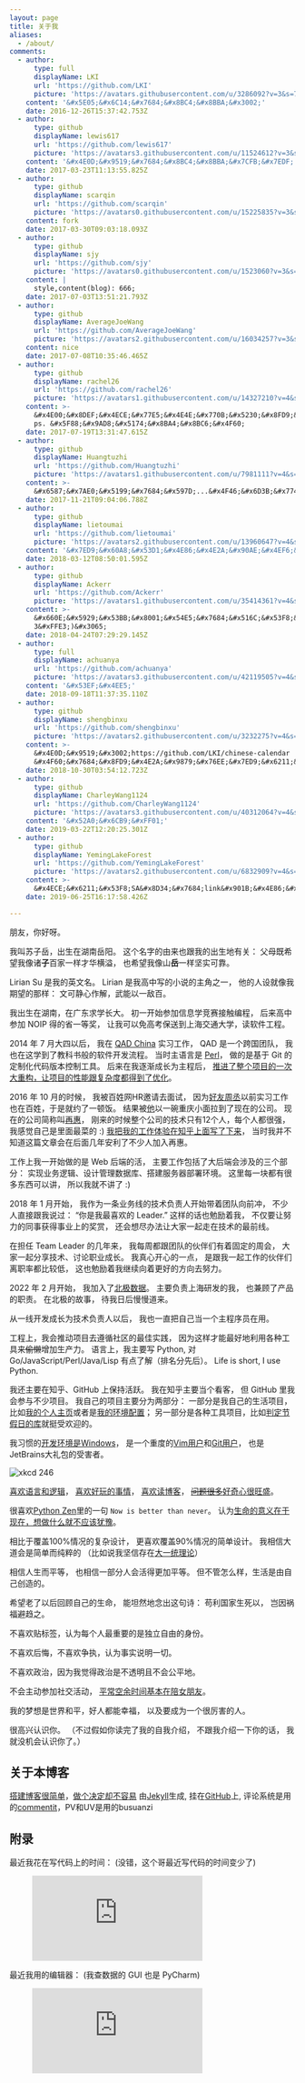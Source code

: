 ```yaml
---
layout: page
title: 关于我
aliases:
  - /about/
comments:
  - author:
      type: full
      displayName: LKI
      url: 'https://github.com/LKI'
      picture: 'https://avatars.githubusercontent.com/u/3286092?v=3&s=73'
    content: '&#x5E05;&#x6C14;&#x7684;&#x8BC4;&#x8BBA;&#x3002;'
    date: 2016-12-26T15:37:42.753Z
  - author:
      type: github
      displayName: lewis617
      url: 'https://github.com/lewis617'
      picture: 'https://avatars3.githubusercontent.com/u/11524612?v=3&s=73'
    content: '&#x4E0D;&#x9519;&#x7684;&#x8BC4;&#x8BBA;&#x7CFB;&#x7EDF;'
    date: 2017-03-23T11:13:55.825Z
  - author:
      type: github
      displayName: scarqin
      url: 'https://github.com/scarqin'
      picture: 'https://avatars0.githubusercontent.com/u/15225835?v=3&s=73'
    content: fork
    date: 2017-03-30T09:03:18.093Z
  - author:
      type: github
      displayName: sjy
      url: 'https://github.com/sjy'
      picture: 'https://avatars0.githubusercontent.com/u/1523060?v=3&s=73'
    content: |
      style,content(blog): 666;
    date: 2017-07-03T13:51:21.793Z
  - author:
      type: github
      displayName: AverageJoeWang
      url: 'https://github.com/AverageJoeWang'
      picture: 'https://avatars2.githubusercontent.com/u/16034257?v=3&s=73'
    content: nice
    date: 2017-07-08T10:35:46.465Z
  - author:
      type: github
      displayName: rachel26
      url: 'https://github.com/rachel26'
      picture: 'https://avatars1.githubusercontent.com/u/14327210?v=4&s=73'
    content: >-
      &#x4E00;&#x8DEF;&#x4ECE;&#x77E5;&#x4E4E;&#x770B;&#x5230;&#x8FD9;&#x91CC;&#x3002;&#x5F88;&#x559C;&#x6B22;&#x4F60;&#x7684;&#x535A;&#x5BA2;~
      ps. &#x5F88;&#x9AD8;&#x5174;&#x8BA4;&#x8BC6;&#x4F60;
    date: 2017-07-19T13:31:47.615Z
  - author:
      type: github
      displayName: Huangtuzhi
      url: 'https://github.com/Huangtuzhi'
      picture: 'https://avatars1.githubusercontent.com/u/7981111?v=4&s=73'
    content: >-
      &#x6587;&#x7AE0;&#x5199;&#x7684;&#x597D;...&#x4F46;&#x6D3B;&#x7740;&#x4E5F;&#x5F88;&#x597D;
    date: 2017-11-21T09:04:06.788Z
  - author:
      type: github
      displayName: lietoumai
      url: 'https://github.com/lietoumai'
      picture: 'https://avatars2.githubusercontent.com/u/13960647?v=4&s=73'
    content: '&#x7ED9;&#x60A8;&#x53D1;&#x4E86;&#x4E2A;&#x90AE;&#x4EF6;&#xFF0C;gmail'
    date: 2018-03-12T08:50:01.595Z
  - author:
      type: github
      displayName: Ackerr
      url: 'https://github.com/Ackerr'
      picture: 'https://avatars1.githubusercontent.com/u/35414361?v=4&s=73'
    content: >-
      &#x660E;&#x5929;&#x53BB;&#x8001;&#x54E5;&#x7684;&#x516C;&#x53F8;&#x9762;&#x8BD5;&#x5B9E;&#x4E60;&#xFF0C;&#x4ECE;&#x77E5;&#x4E4E;&#x8FC7;&#x6765;&#xFF0C;&#x89C9;&#x5F97;&#x8001;&#x54E5;&#x975E;&#x5E38;&#x6709;&#x610F;&#x601D;&#xFF0C;&#x5E0C;&#x671B;&#x660E;&#x5929;&#x987A;&#x5229;&#xFF0C;&#x6765;&#x5438;&#x70B9;&#x8FD0;&#x6C14;&#x3002;(&#x3065;&#xFFE3;
      3&#xFFE3;)&#x3065;
    date: 2018-04-24T07:29:29.145Z
  - author:
      type: full
      displayName: achuanya
      url: 'https://github.com/achuanya'
      picture: 'https://avatars3.githubusercontent.com/u/42119505?v=4&s=73'
    content: '&#x53EF;&#x4EE5;'
    date: 2018-09-18T11:37:35.110Z
  - author:
      type: github
      displayName: shengbinxu
      url: 'https://github.com/shengbinxu'
      picture: 'https://avatars2.githubusercontent.com/u/3232275?v=4&s=73'
    content: >-
      &#x4E0D;&#x9519;&#x3002;https://github.com/LKI/chinese-calendar
      &#x4F60;&#x7684;&#x8FD9;&#x4E2A;&#x9879;&#x76EE;&#x7ED9;&#x6211;&#x7684;&#x5DE5;&#x4F5C;&#x5E26;&#x6765;&#x4E86;&#x633A;&#x5927;&#x7684;&#x5E2E;&#x52A9;
    date: 2018-10-30T03:54:12.723Z
  - author:
      type: github
      displayName: CharleyWang1124
      url: 'https://github.com/CharleyWang1124'
      picture: 'https://avatars3.githubusercontent.com/u/40312064?v=4&s=73'
    content: '&#x52A0;&#x6CB9;&#xFF01;'
    date: 2019-03-22T12:20:25.301Z
  - author:
      type: github
      displayName: YemingLakeForest
      url: 'https://github.com/YemingLakeForest'
      picture: 'https://avatars2.githubusercontent.com/u/6832909?v=4&s=73'
    content: >-
      &#x4ECE;&#x6211;&#x53F8;SA&#x8D34;&#x7684;link&#x901B;&#x4E86;&#x8FC7;&#x6765;&#xFF0C;&#x4E0D;&#x9519;&#x7684;&#x7AD9;&#x70B9;&#xFF01;
    date: 2019-06-25T16:17:58.426Z

---
```


朋友，你好呀。

我叫苏子岳，出生在湖南岳阳。
这个名字的由来也跟我的出生地有关：
父母既希望我像诸**子**百家一样才华横溢，
也希望我像山**岳**一样坚实可靠。

Lirian Su 是我的英文名。
Lirian 是我高中写的小说的主角之一，
他的人设就像我期望的那样：
文可静心作解，武能以一敌百。

我出生在湖南，在广东求学长大。
初一开始参加信息学竞赛接触编程，
后来高中参加 NOIP 得的省一等奖，
让我可以免高考保送到上海交通大学，读软件工程。

2014 年 7 月大四以后，
我在 [QAD China][wiki-QAD] 实习工作，
QAD 是一个跨国团队，
我也在这学到了教科书般的软件开发流程。
当时主语言是 [Perl][perl]，
做的是基于 Git 的定制化代码版本控制工具。
后来在我逐渐成长为主程后，
[推进了整个项目的一次大重构，让项目的性能跟复杂度都得到了优化][CVC]。

2016 年 10 月的时候，
我被百姓网HR邀请去面试，
因为[好友周丞][ldsink]以前实习工作也在百姓，于是就约了一顿饭。
结果被[他][zhoucheng]以一碗重庆小面拉到了现在的公司。
现在的公司简称叫[再惠][kezaihui]，
刚来的时候整个公司的技术只有12个人，每个人都很强，
我感觉自己是里面最菜的 :)
[我把我的工作体验在知乎上面写了下来][zhihu-zaihui]，
当时我并不知道这篇文章会在后面几年安利了不少人加入再惠。

工作上我一开始做的是 Web 后端的活，
主要工作包括了大后端会涉及的三个部分：
实现业务逻辑、设计管理数据库、搭建服务器部署环境。
这里每一块都有很多东西可以讲，
所以我就不讲了 :)

2018 年 1 月开始，
我作为一条业务线的技术负责人开始带着团队向前冲，
不少人直接跟我说过：
“你是我最喜欢的 Leader.”
这样的话也勉励着我，
不仅要让努力的同事获得事业上的奖赏，
还会想尽办法让大家一起走在技术的最前线。

在担任 Team Leader 的几年来，
我每周都跟团队的伙伴们有着固定的周会，
大家一起分享技术、讨论职业成长。
我真心开心的一点，
是跟我一起工作的伙伴们离职率都比较低，
这也勉励着我继续向着更好的方向去努力。

2022 年 2 月开始，
我加入了[北极数据][arcticdata]。
主要负责上海研发的我，
也兼顾了产品的职责。
在北极的故事，
待我日后慢慢道来。

从一线开发成长为技术负责人以后，
我也一直把自己当一个主程序员在用。

工程上，我会推动项目去遵循社区的最佳实践，
因为这样才能最好地利用各种工具来~~偷懒~~增加生产力。
语言上，我主要写 Python,
对 Go/JavaScript/Perl/Java/Lisp 有点了解（排名分先后）。
Life is short,
I use Python.

我还主要在知乎、GitHub 上保持活跃。
我在知乎主要当个看客，
但 GitHub 里我会参与不少项目。
我自己的项目主要分为两部分：
一部分是我自己的生活项目，比如[我的个人主页][lki.github.io]或者是[我的环境配置][myconf]；
另一部分是各种工具项目，比如[判定节假日的库][chinese-calendar]就挺受欢迎的。

我习惯的[开发环境是Windows][win-env]，
是一个重度的[Vim用户][vim]和[Git用户][git]，
也是JetBrains大礼包的受害者。

![xkcd 246][xkcd-246]

[喜欢语言和逻辑][logic]，
[喜欢好玩的事情][play]，
[喜欢读博客][read-blog]，
~~[问题很多][hunter2]~~[好奇心很旺盛][cash-cow]。

很喜欢[Python Zen][python-zen]里的一句
`Now is better than never`。
认为[生命的意义在于现在，想做什么就不应该犹豫][work]。

相比于覆盖100%情况的复杂设计，
更喜欢覆盖90%情况的简单设计。
我相信大道会是简单而纯粹的
（比如说我坚信存在[大一统理论][GUT]）

相信人生而平等，
也相信一部分人会活得更加平等。
但不管怎么样，生活是由自己创造的。

希望老了以后回顾自己的生命，
能坦然地念出这句诗：
苟利国家生死以，
岂因祸福避趋之。

不喜欢贴标签，认为每个人最重要的是独立自由的身份。

不喜欢后悔，不喜欢争执，认为事实说明一切。

不喜欢政治，因为我觉得政治是不透明且不会公平地。

不会主动参加社交活动，
[平常空余时间基本在陪女朋友][my-gf]。

我的梦想是世界和平，好人都能幸福，
以及要成为一个很厉害的人。

很高兴认识你。
（不过假如你读完了我的自我介绍，
不跟我介绍一下你的话，
我就没机会认识你了。）


## 关于本博客

[搭建博客很简单][build-blog]，[做个决定却不容易][why-blog]
由[Jekyll][jekyll.com]生成, 挂在[GitHub][lki.github.io]上,
评论系统是用的[commentit][commentit]，PV和UV是用的busuanzi


## 附录

最近我花在写代码上的时间：
(没错，这个哥最近写代码的时间变少了)

<figure><embed src="https://wakatime.com/share/@65efbae2-afbf-4a69-8ee5-194f43ef9289/37832e6e-1750-417a-96be-0c54efbe71f9.svg" /></figure>

最近我用的编辑器：
(我查数据的 GUI 也是 PyCharm)

<figure><embed src="https://wakatime.com/share/@65efbae2-afbf-4a69-8ee5-194f43ef9289/6d5b6087-b30c-4d0a-ae8c-d220f6726ce0.svg" /></figure>

[CVC]: /lazy-coding-thinking
[GUT]: https://en.wikipedia.org/wiki/Grand_Unified_Theory
[build-blog]: /how-this-blog-was-built
[commentit]: /use-commentit
[git]: /philosophy-of-git
[jekyll.com]: https://jekyllrb.com/
[kezaihui]: https://www.kezaihui.com/
[ldsink]: /my-friend-ldsink
[lki.github.io]: https://github.com/LKI/lki.github.io
[logic]: /programmers-logic
[play]: /play-gba-with-danmaku
[my-gf]: /how-to-lose-in-rock-paper-scissors
[cash-cow]: /what-is-cash-cow
[hunter2]: /hunter2-meme
[perl]: https://learnxinyminutes.com/docs/perl/
[python-zen]: https://www.python.org/dev/peps/pep-0020/
[work]: /my-work
[read-blog]: /read-blogs-to-write-blogs
[sudoku]: https://cojs.tk/cogs/problem/problem.php?pid=407
[vim]: /use-vundle-for-dotvim
[why-blog]: /why-im-blogging
[wiki-QAD]: https://en.wikipedia.org/wiki/QAD_Inc
[win-env]: /windows-dev-env
[xkcd-246]: https://imgs.xkcd.com/comics/labyrinth_puzzle.png
[zhoucheng]: https://www.zhihu.com/people/ldsink/activities
[myconf]: https://github.com/LKI/LKI
[chinese-calendar]: https://github.com/LKI/chinese-calendar
[zhihu-zaihui]: https://www.zhihu.com/question/19596230/answer/152193862
[arcticdata]: https://datarc.cn/
